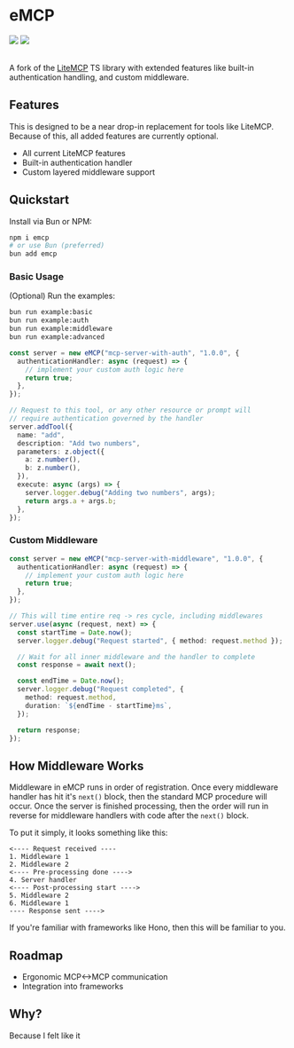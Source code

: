 # eMCP

<div>
  <img src="https://badgen.net/badge/version/1.0.1/orange">
  <a href="https://www.npmjs.com/package/emcp" target="_blank">
    <img src="https://img.shields.io/npm/v/emcp">
  </a>
</div>
<br>

A fork of the [LiteMCP](https://github.com/wong2/litemcp) TS library with extended features like built-in authentication handling, and custom middleware.

## Features

This is designed to be a near drop-in replacement for tools like LiteMCP. Because of this, all added features are currently optional.

- All current LiteMCP features
- Built-in authentication handler
- Custom layered middleware support

## Quickstart

Install via Bun or NPM:

```bash
npm i emcp
# or use Bun (preferred)
bun add emcp
```

### Basic Usage

(Optional) Run the examples:

```bash
bun run example:basic
bun run example:auth
bun run example:middleware
bun run example:advanced
```

```ts
const server = new eMCP("mcp-server-with-auth", "1.0.0", {
  authenticationHandler: async (request) => {
    // implement your custom auth logic here
    return true;
  },
});

// Request to this tool, or any other resource or prompt will
// require authentication governed by the handler
server.addTool({
  name: "add",
  description: "Add two numbers",
  parameters: z.object({
    a: z.number(),
    b: z.number(),
  }),
  execute: async (args) => {
    server.logger.debug("Adding two numbers", args);
    return args.a + args.b;
  },
});
```

### Custom Middleware

```ts
const server = new eMCP("mcp-server-with-middleware", "1.0.0", {
  authenticationHandler: async (request) => {
    // implement your custom auth logic here
    return true;
  },
});

// This will time entire req -> res cycle, including middlewares
server.use(async (request, next) => {
  const startTime = Date.now();
  server.logger.debug("Request started", { method: request.method });

  // Wait for all inner middleware and the handler to complete
  const response = await next();

  const endTime = Date.now();
  server.logger.debug("Request completed", {
    method: request.method,
    duration: `${endTime - startTime}ms`,
  });

  return response;
});
```

## How Middleware Works

Middleware in eMCP runs in order of registration. Once every middleware handler has hit it's `next()` block, then the standard MCP procedure will occur. Once the server is finished processing, then the order will run in reverse for middleware handlers with code after the `next()` block.

To put it simply, it looks something like this:

```
<---- Request received ----
1. Middleware 1
2. Middleware 2
<---- Pre-processing done ---->
4. Server handler
<---- Post-processing start ---->
5. Middleware 2
6. Middleware 1
---- Response sent ---->
```

If you're familiar with frameworks like Hono, then this will be familiar to you.

## Roadmap

- Ergonomic MCP<->MCP communication
- Integration into frameworks

## Why?

Because I felt like it
